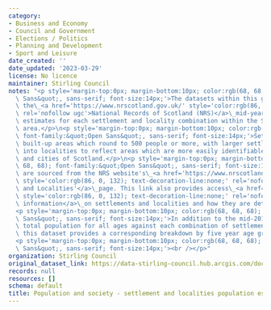 ```yaml
---
category:
- Business and Economy
- Council and Government
- Elections / Politics
- Planning and Development
- Sport and Leisure
date_created: ''
date_updated: '2023-03-29'
license: No licence
maintainer: Stirling Council
notes: "<p style='margin-top:0px; margin-bottom:10px; color:rgb(68, 68, 68); font-family:&quot;Open\
  \ Sans&quot;, sans-serif; font-size:14px;'>The datasets within this group contain\
  \ the\_<a href='https://www.nrscotland.gov.uk/' style='color:rgb(86, 0, 132); text-decoration-line:none;'\
  \ rel='nofollow ugc'>National Records of Scotland (NRS)</a>\_mid-year population\
  \ estimates for each settlement and locality combination within the Stirling Council\
  \ area.</p>\n<p style='margin-top:0px; margin-bottom:10px; color:rgb(68, 68, 68);\
  \ font-family:&quot;Open Sans&quot;, sans-serif; font-size:14px;'>Settlements are\
  \ built-up areas which round to 500 people or more, with larger settlements divided\
  \ into localities to reflect areas which are more easily identifiable as the towns\
  \ and cities of Scotland.</p>\n<p style='margin-top:0px; margin-bottom:10px; color:rgb(68,\
  \ 68, 68); font-family:&quot;Open Sans&quot;, sans-serif; font-size:14px;'>The datasets\
  \ are sourced from the NRS website's\_<a href='https://www.nrscotland.gov.uk/statistics-and-data/statistics/statistics-by-theme/population/population-estimates/settlements-and-localities'\
  \ style='color:rgb(86, 0, 132); text-decoration-line:none;' rel='nofollow ugc'>Settlements\
  \ and Localities'</a>\_page. This link also provides access\_<a href='https://www.nrscotland.gov.uk/statistics-and-data/statistics/statistics-by-theme/population/population-estimates/special-area-population-estimates/settlements-and-localities/background-information'\
  \ style='color:rgb(86, 0, 132); text-decoration-line:none;' rel='nofollow ugc'>background\
  \ information</a>\_on settlements and localities and how they are determined.</p>\n\
  <p style='margin-top:0px; margin-bottom:10px; color:rgb(68, 68, 68); font-family:&quot;Open\
  \ Sans&quot;, sans-serif; font-size:14px;'>In addition to the mid-2016 estimated\
  \ total population for all ages against each combination of settlement and locality,\
  \ this dataset provides a corresponding breakdown by five year age groups.</p>\n\
  <p style='margin-top:0px; margin-bottom:10px; color:rgb(68, 68, 68); font-family:&quot;Open\
  \ Sans&quot;, sans-serif; font-size:14px;'><br /></p>"
organization: Stirling Council
original_dataset_link: https://data-stirling-council.hub.arcgis.com/documents/stirling-council::population-and-society-settlement-and-localities-population-estimates-2016
records: null
resources: []
schema: default
title: Population and society - settlement and localities population estimates (2016)
---
```

